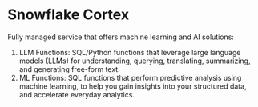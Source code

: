 # Snowflake Cortex
Fully managed service that offers machine learning and AI solutions:
1. LLM Functions: SQL/Python functions that leverage large language models (LLMs) for understanding, querying, translating, summarizing, and generating free-form text.
2. ML Functions: SQL functions that perform predictive analysis using machine learning, to help you gain insights into your structured data, and accelerate everyday analytics.






























